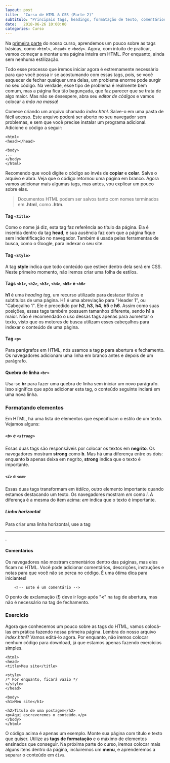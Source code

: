 ```yaml
---
layout: post
title:  "Curso de HTML & CSS (Parte 2)"
subtitulo: "Principais tags, headings, formatação de texto, comentários e estrutura básica de página."
date:   2018-06-26 10:00:00
categories: Curso
---
```


Na [primeira parte](https://envolte.github.io/curso/2018/06/26/curso-html-css-parte-1.html) do nosso curso, aprendemos um pouco sobre as tags básicas, como ``<html>``, ``<head>`` e ``<body>``. Agora, com intuito de praticar, vamos começar a montar uma página inteira em HTML. Por enquanto, ainda sem nenhuma estilização.

Todo esse processo que iremos iniciar agora é extremamente necessário para que você possa ir se acostumando com essas tags, pois, se você esquecer de fechar qualquer uma delas, um problema enorme pode surgir no seu código. Na verdade, esse tipo de problema é realmente bem comum, mas a página fica tão bagunçada, que faz parecer que se trata de algo maior. Mas não se desespere, abra seu *editor de códigos* e vamos colocar a *mão na massa*!

Comece criando um arquivo chamado *index.html*. Salve-o em uma pasta de fácil acesso. Este arquivo poderá ser aberto no seu navegador sem problemas, e sem que você precise instalar um programa adicional. Adicione o código a seguir:

    <html>
    <head></head>
 
    <body>
    ...
    </body>
    </html>
    
Recomendo que você digite o código ao invés de **copiar** e **colar**. Salve o arquivo e abra. Veja que o código retornou uma página em branco. Agora vamos adicionar mais algumas tags, mas antes, vou explicar um pouco sobre elas.

> Documentos HTML podem ser salvos tanto com nomes terminados em **.html**, como **.htm**.

#### Tag ``<title>``

Como o nome já diz, esta tag faz referência ao título da página. Ela é inserida dentro da tag **head**, e sua ausência faz com que a página fique sem indentificação no navegador. Também é usada pelas ferramentas de busca, como o Google, para indexar o seu site.

#### Tag ``<style>``

A tag **style** indica que todo conteúdo que estiver dentro dela será em CSS. Neste primeiro momento, não iremos criar uma folha de estilos.

#### Tags ``<h1>``, ``<h2>``, ``<h3>``, ``<h4>``, ``<h5>`` e ``<h6>``

**h1** é uma *heading tag*, um recurso utilizado para destacar títulos e subtitulos de uma página. H1 é uma abreviação para "Header 1", ou "Cabeçalho 1". Ele é precedido por **h2**, **h3**, **h4**, **h5** e **h6**. Assim como suas posições, essas tags também possuem tamanhos diferente, sendo **h1** a maior. Não é recomendado o uso dessas tags apenas para aumentar o texto, visto que os motores de busca utilizam esses cabeçalhos para indexar o conteúdo de uma página.

#### Tag ``<p>``

Para parágrafos em HTML, nós usamos a tag **p** para abertura e fechamento. Os navegadores adicionam uma linha em branco antes e depois de um parágrafo.

#### Quebra de linha ``<br>``

Usa-se **br** para fazer uma quebra de linha sem iniciar um novo parágrafo. Isso significa que após adicionar esta tag, o conteúdo seguinte inciará em uma nova linha.

### Formatando elementos

Em HTML, há uma lista de elementos que especificam o estilo de um texto. Vejamos alguns:

##### ``<b>`` e ``<strong>``

Essas duas tags são responsáveis por colocar os textos em **negrito**. Os navegadores mostram **strong** como **b**. Mas há uma diferença entre os dois: enquanto **b** apenas deixa em negrito, **strong** indica que o texto é importante.

##### ``<i>`` e ``<em>``

Essas duas tags transformam em *itálico*, outro elemento importante quando estamos destacando um texto. Os navegadores mostram *em* como *i*. A diferença é a mesma do item acima: *em* indica que o texto é importante.

##### Linha horizontal

Para criar uma linha horizontal, use a tag **<hr>**.

#### Comentários

Os navegadores não mostram comentários dentro das páginas, mas eles ficam no HTML. Você pode adicionar comentários, descrições, instruções e notas para que você não se perca no código. É uma ótima dica para iniciantes!

        <!-- Este é um comentário -->
        
O ponto de exclamação (**!**) deve ir logo após "**<**" na tag de abertura, mas não é necessário na tag de fechamento.

### Exercício

Agora que conhecemos um pouco sobre as tags do HTML, vamos colocá-las em prática fazendo nossa primeira página. Lembra do nosso arquivo *index.html*? Vamos editá-lo agora. Por enquanto, não iremos colocar nenhum código para download, já que estamos apenas fazendo exercícios simples.

    <html>
    <head>
    <title>Meu site</title>
    
    <style>
    /* Por enquanto, ficará vazio */
    </style>
    </head>
 
    <body>
    <h1>Meu site</h1>
    
    <h2>Titulo de uma postagem</h2>
    <p>Aqui escreveremos o conteúdo.</p>
    </body>
    </html>

O código acima é apenas um exemplo. Monte sua página com título e texto que quiser. Utilize as **tags de formatação** e o máximo de elementos ensinados que conseguir. Na próxima parte do curso, iremos colocar mais alguns itens dentro da página, incluiremos um **menu**, e aprenderemos a separar o conteúdo em ``divs``.

